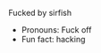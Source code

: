 Fucked by sirfish
-  Pronouns: Fuck off
-  Fun fact: hacking

<!---
sirrfish/sirrfish is a ✨ special ✨ repository because its `README.md` (this file) appears on your GitHub profile.
You can click the Preview link to take a look at your changes.
--->
